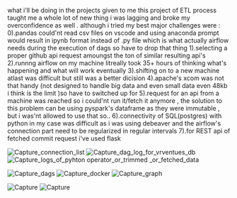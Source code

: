 what i'll be doing in the projects given to me 
this project of ETL process taught me a whole lot of new thing i was lagging and broke my overconfidence as well . although i tried my best 
major challenges were :
0).pandas could'nt read csv files on vscode and using anaconda prompt would result in ipynb format instead of .py file which is what actually          airflow needs during the execution of dags so have to drop that thing 
1).selecting a proper github api request amoungst the ton of similar resulting api's 
2).runnng airflow on my machine litreally took 35+ hours of thinking what's happening and what will work eventually
3).shifting on to a new machine atlast was difficult but still was a better dicision 
4).apache's xcom was not that handy (not designed to handle big data and even small data even 48kb i think is the limit )so have to switched up for
5).request for an api from a machine was reached so i could'nt run it/fetch it anymore , the solution to this problem can be using pyspark's            dataframe as they were immutable , but i was'nt allowed to use that so..
6).connectivity of SQL(postgres) with python in my case was difficult as  i was using debeaver and the airflow's connection part need to be regularized in regular intervals 
7).for REST api of fetched commit request i've used flask



![Capture_connection_list](https://user-images.githubusercontent.com/111138949/190877872-51a62b00-8397-4aad-b5fb-21a67e34a442.PNG)
![Capture_dag_log_for_vrventues_db](https://user-images.githubusercontent.com/111138949/190877893-2cfd2d6b-ae0b-480e-9397-1243395075ea.PNG)
![Capture_logs_of_pyhton operator_or_trimmed _or_fetched_data](https://user-images.githubusercontent.com/111138949/190877910-8ce9efe8-735d-4b77-8c86-04bd51361b28.PNG)

![Capture_dags](https://user-images.githubusercontent.com/111138949/190877898-98dde1b2-aa91-4fcd-91b6-ed7fabb45dd8.PNG)
![Capture_docker](https://user-images.githubusercontent.com/111138949/190877904-2d28aa32-5c90-4385-be50-7de44ed4e17d.PNG)
![Capture_graph](https://user-images.githubusercontent.com/111138949/190877906-efe36088-5046-4218-9148-184b3bad8f9e.PNG)


![Capture](https://user-images.githubusercontent.com/111138949/190877853-911b8795-5ade-4d4d-876b-8f6d3b15348e.PNG)
![Capture](https://user-images.githubusercontent.com/111138949/190877863-4e17ae92-7248-4147-a382-59334b4145cb.PNG)
